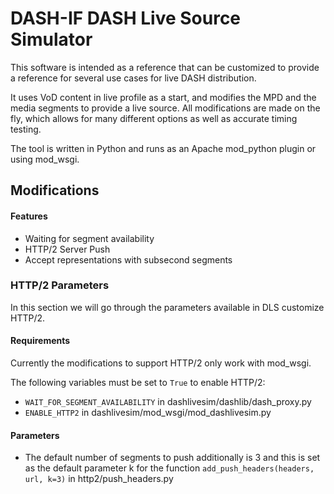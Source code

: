 # DASH-IF DASH Live Source Simulator

This software is intended as a reference that can be customized to provide a reference
for several use cases for live DASH distribution.

It uses VoD content in live profile as a start, and modifies the MPD and the media
segments to provide a live source. All modifications are made on the fly, which allows
for many different options as well as accurate timing testing.

The tool is written in Python and runs as an Apache mod_python plugin or using mod_wsgi.



## Modifications

#### Features

- Waiting for segment availability
- HTTP/2 Server Push
- Accept representations with subsecond segments



### HTTP/2 Parameters

In this section we will go through the parameters available in DLS customize HTTP/2.

#### Requirements

Currently the modifications to support HTTP/2 only work with mod_wsgi. 

The following variables must be set to `True` to enable HTTP/2:

- `WAIT_FOR_SEGMENT_AVAILABILITY` in dashlivesim/dashlib/dash_proxy.py
- `ENABLE_HTTP2` in dashlivesim/mod_wsgi/mod_dashlivesim.py

#### Parameters

- The default number of segments to push additionally is 3 and this is set as the default parameter k for the function  `add_push_headers(headers, url, k=3)` in http2/push_headers.py